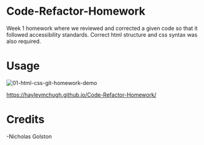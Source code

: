 # Code-Refactor-Homework

Week 1 homework where we reviewed and corrected a given code so that it followed accessibility standards. Correct html structure and css syntax was also required. 

# Usage
![01-html-css-git-homework-demo](https://user-images.githubusercontent.com/89363296/133878675-d6cabe75-50f3-473e-a18c-32d92809e9dc.png)

https://hayleymchugh.github.io/Code-Refactor-Homework/

# Credits
-Nicholas Golston

